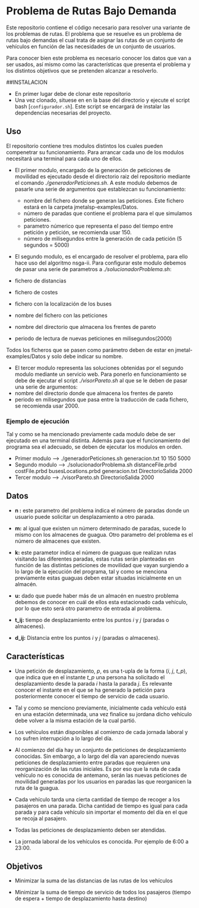 # Problema de Rutas Bajo Demanda

Este repositorio contiene el código necesario para resolver una variante de los problemas de rutas. El problema que se resuelve es un problema de rutas bajo demandas el cual trata de asignar las rutas de un conjunto de vehículos en función de las necesidades de un conjunto de usuarios.

Para conocer bien este problema es necesario conocer los datos que van a ser usados, así mismo como las características que presenta el problema y los distintos objetivos que se pretenden alcanzar a resolverlo.

##INSTALACION
 * En primer lugar debe de clonar este repositorio
 * Una vez clonado, situese en en la base del directorio y ejecute el script bash [`configurador.sh`]. Este script se encargará de instalar las dependencias necesarias del proyecto.

## Uso
El repositorio contiene tres modulos distintos los cuales pueden compenetrar su funcionamiento. Para arrancar cada uno de los modulos necesitará una terminal para cada uno de ellos.
 * El primer modulo, encargado de la generación de peticiones de movilidad es ejecutado desde el directorio raiz del repositorio mediante el comando *./generadorPeticiones.sh*. A este modulo debemos de pasarle una serie de argumentos que establezcan su funcionamiento:
   * nombre del fichero donde se generan las peticiones. Este fichero estará en la carpeta jmetalsp-examples/Datos.
   * número de paradas que contiene el problema para el que simulamos peticiones.
   * parametro númerico que representa el paso del tiempo entre petición y petición, se recomienda usar 150.
   * número de milisegundos entre la generación de cada petición (5 segundos = 5000)

 * El segundo modulo, es el encargado de resolver el problema, para ello hace uso del algoritmo nsga-ii. Para configurar este modulo debemos de pasar una serie de parametros a *./solucionadorProblema.sh*:
  * fichero de distancias
  * fichero de costes
  * fichero con la localización de los buses
  * nombre del fichero con las peticiones
  * nombre del directorio que almacena los frentes de pareto
  * periodo de lectura de nuevas peticiones en milisegundos(2000)

Todos los ficheros que se pasen como parámetro deben de estar en  jmetal-examples/Datos y solo debe indicar su nombre.
 * El tercer modulo representa las soluciones obtenidas por el segundo modulo mediante un servicio web. Para ponerlo en funcionamiento se debe de ejecutar el script *./visorPareto.sh* al que se le deben de pasar una serie de argumentos:
  * nombre del directorio donde que almacena los frentes de pareto
  * periodo en milisegundos que pasa entre la traducción de cada fichero, se recomienda usar 2000.

### Ejemplo de ejecución
Tal y como se ha mencionado previamente cada modulo debe de ser ejecutado en una terminal distinta. Además para que el funcionamiento del programa sea el adecuado, se deben de ejecutar los modulos en orden.
 * Primer modulo --> ./generadorPeticiones.sh generacion.txt 10 150 5000
 * Segundo modulo --> ./solucionadorProblema.sh distanceFile.prbd costFile.prbd busesLocations.prbd generacion.txt DirectorioSalida 2000
 * Tercer modulo --> ./visorPareto.sh DirectorioSalida 2000
## Datos
* **n :** este parametro del problema indica el número de paradas donde un usuario puede solicitar un desplazamiento a otro parada.
* **m:** al igual que existen un número determinado de paradas, sucede lo mismo con los almacenes de guagua. Otro parametro del problema es el número de almacenes que existen.

* **k:** este parametor indica el número de guaguas que realizan rutas visitando las diferentes paradas, estas rutas serán planteadas en función de las distintas peticiones de movilidad que vayan surgiendo a lo largo de la ejecución del programa, tal y como se menciona previamente estas guaguas deben estar situadas inicialmente en un almacén.

* **u:** dado que puede haber más de un almacén en nuestro problema debemos de conocer en cuál de ellos esta estacionado cada vehículo, por lo que esto será otro parametro de entrada al problema.

* **t_ij:** tiempo de desplazamiento entre los puntos *i* y *j* (paradas o almacenes).

* **d_ij:** Distancia entre los puntos *i* y *j* (paradas o almacenes).


## Características

* Una petición de desplazamiento, *p*, es una t-upla de la forma (*i*, *j*, *t_p*), que indica que en el instante *t_p* una persona ha solicitado el desplazamiento desde la parada *i* hasta la parada *j*. Es relevante conocer el instante en el que se ha generado la petición para posteriormente conocer el tiempo de servicio de cada usuario.

* Tal y como se menciono previamente, inicialmente cada vehículo está en una estación determinada, una vez finalice su jordana dicho vehículo debe volver a la misma estación de la cual partió.

* Los vehículos están disponibles al comienzo de cada jornada laboral y no sufren interrupción a lo largo del día.

* Al comienzo del día hay un conjunto de peticiones de desplazamiento conocidas. Sin embargo, a lo largo del día van apareciendo nuevas peticiones de desplazamiento entre paradas que requieren una reorganización de las rutas iniciales. Es por eso que la ruta de cada vehículo no es conocida de antemano, serán las nuevas peticiones de movilidad generadas por los usuarios en paradas las que reorganicen la ruta de la guagua.

* Cada vehículo tarda una cierta cantidad de tiempo de recoger a los pasajeros en una parada. Dicha cantidad de tiempo es igual para cada parada y para cada vehículo sin importar el momento del día en el que se recoja al pasajero.

* Todas las peticiones de desplazamiento deben ser atendidas.

* La jornada laboral de los vehículos es conocida. Por ejemplo de 6:00 a 23:00.

## Objetivos

* Minimizar la suma de las distancias de las rutas de los vehículos

* Minimizar la suma de tiempo de servicio de todos los pasajeros (tiempo de espera + tiempo de desplazamiento hasta destino)
